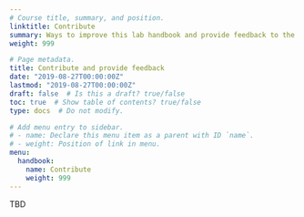 ```yaml
---
# Course title, summary, and position.
linktitle: Contribute
summary: Ways to improve this lab handbook and provide feedback to the lab
weight: 999

# Page metadata.
title: Contribute and provide feedback
date: "2019-08-27T00:00:00Z"
lastmod: "2019-08-27T00:00:00Z"
draft: false  # Is this a draft? true/false
toc: true  # Show table of contents? true/false
type: docs  # Do not modify.

# Add menu entry to sidebar.
# - name: Declare this menu item as a parent with ID `name`.
# - weight: Position of link in menu.
menu:
  handbook:
    name: Contribute
    weight: 999
---
```



TBD

